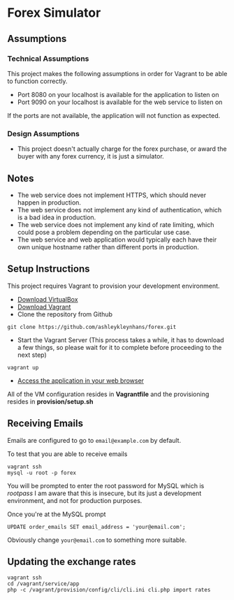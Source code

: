 # Forex Simulator

## Assumptions

### Technical Assumptions

This project makes the following assumptions in order for Vagrant to be able to function correctly.

+ Port 8080 on your localhost is available for the application to listen on
+ Port 9090 on your localhost is available for the web service to listen on

If the ports are not available, the application will not function as expected.

### Design Assumptions

+ This project doesn't actually charge for the forex purchase, or award the buyer with any forex currency, it is just a simulator.

## Notes

+ The web service does not implement HTTPS, which should never happen in production.
+ The web service does not implement any kind of authentication, which is a bad idea in production.
+ The web service does not implement any kind of rate limiting, which could pose a problem depending on the particular use case.
+ The web service and web application would typically each have their own unique hostname rather than different ports in production.

## Setup Instructions

This project requires Vagrant to provision your development environment.

+ [Download VirtualBox](https://www.virtualbox.org/wiki/Downloads)
+ [Download Vagrant](https://www.vagrantup.com/downloads.html)
+ Clone the repository from Github
```
git clone https://github.com/ashleykleynhans/forex.git
```
+ Start the Vagrant Server (This process takes a while, it has to download a few things, so please wait for it to complete before proceeding to the next step)
```
vagrant up
```
+ [Access the application in your web browser](http://127.0.0.1:8080)

All of the VM configuration resides in **Vagrantfile** and the provisioning resides in **provision/setup.sh**

## Receiving Emails

Emails are configured to go to `email@example.com` by default.

To test that you are able to receive emails

```
vagrant ssh
mysql -u root -p forex
```

You will be prompted to enter the root password for MySQL which is *rootpass*
I am aware that this is insecure, but its just a development environment, and not for production purposes.

Once you're at the MySQL prompt

```mysql
UPDATE order_emails SET email_address = 'your@email.com';
```

Obviously change `your@email.com` to something more suitable.

## Updating the exchange rates
```
vagrant ssh
cd /vagrant/service/app
php -c /vagrant/provision/config/cli/cli.ini cli.php import rates
```